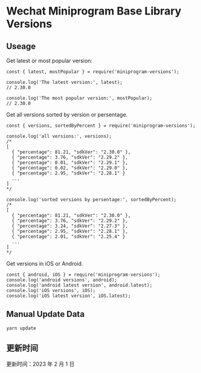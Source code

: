 
# Wechat Miniprogram Base Library Versions

## Useage

Get latest or most popular version:

```;
const { latest, mostPopular } = require('miniprogram-versions');

console.log('The latest version:', latest);
// 2.30.0

console.log('The most popular version:', mostPopular);
// 2.30.0

```

Get all versions sorted by version or persentage.

```
const { versions, sortedByPercent } = require('miniprogram-versions');

console.log('all versions:', versions);
/*
[
  { "percentage": 81.21, "sdkVer": "2.30.0" },
  { "percentage": 3.76, "sdkVer": "2.29.2" },
  { "percentage": 0.01, "sdkVer": "2.29.1" },
  { "percentage": 0.02, "sdkVer": "2.29.0" },
  { "percentage": 2.95, "sdkVer": "2.28.1" }
  ...
]
*/

console.log('sorted versions by persentage:', sortedByPercent);
/*
[
  { "percentage": 81.21, "sdkVer": "2.30.0" },
  { "percentage": 3.76, "sdkVer": "2.29.2" },
  { "percentage": 3.24, "sdkVer": "2.27.3" },
  { "percentage": 2.95, "sdkVer": "2.28.1" },
  { "percentage": 2.01, "sdkVer": "2.25.4" }
  ...
]
*/
```

Get versions in iOS or Android.

```
const { android, iOS } = require('miniprogram-versions');
console.log('android versions', android);
console.log('android latest version', android.latest);
console.log('iOS versions', iOS);
console.log('iOS latest version', iOS.latest);
```

## Manual Update Data

```
yarn update
```

## 更新时间

更新时间：2023 年 2 月 1 日
